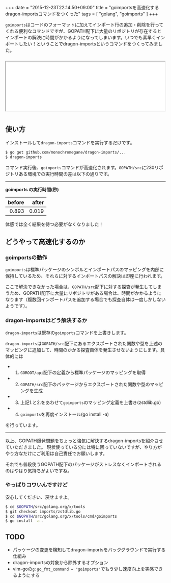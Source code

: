 +++
date = "2015-12-23T22:14:50+09:00"
title = "goimportsを高速化するdragon-importsコマンドをつくった"
tags = [ "golang", "goimports" ]
+++

`goimports`はコードのフォーマットに加えてインポート行の追加・削除を行ってくれる便利なコマンドですが、GOPATH配下に大量のリポジトリが存在するとインポートの解決に時間がかかるようになってしまいます。いつでも素早くインポートしたい！ということでdragon-importsというコマンドをつくってみました。

<iframe src="//hatenablog-parts.com/embed?url=https%3A%2F%2Fgithub.com%2Fmonochromegane%2Fdragon-imports" title="monochromegane/dragon-imports" class="embed-card embed-webcard" scrolling="no" frame border="0" style="width: 100%; height: 155px; max-width: 500px; margin: 10px 0px;">&lt;a href="https://github.com/monochromegane/dragon-imports"&gt;monochromegane/dragon-imports&lt;/a&gt;</iframe>

## 使い方

インストールして`dragon-imports`コマンドを実行するだけです。

```sh
$ go get github.com/monochromegane/dragon-imports/...
$ dragon-imports
```

コマンド実行後、`goimports`コマンドが高速化されます。`GOPATH/src`に230リポジトリある環境での実行時間の差は以下の通りです。

---

**goimports の実行時間(秒)**

| before | after |
| ------:| -----:|
| 0.893  | 0.019 |

体感では全く結果を待つ必要がなくなりました！

## どうやって高速化するのか

### goimportsの動作

`goimports`は標準パッケージのシンボルとインポートパスのマッピングを内部に保持しているため、それらに対するインポートパスの解決は即座に行われます。

ここで解決できなかった場合は、`GOPATH/src`配下に対する探査が発生してしまうため、GOPATH配下に大量にリポジトリがある場合は、時間がかかるようになります（複数回インポートパスを追加する場合でも探査自体は一度しかしないようです）。

### dragon-importsはどう解決するか

`dragon-imports`は既存の`goimports`コマンドを上書きします。

`dragon-imports`は`GOPATH/src`配下にあるエクスポートされた関数や型を上述のマッピングに追加して、時間のかかる探査自体を発生させないようにします。具体的には

- 1. `GOROOT/api`配下の定義から標準パッケージのマッピングを取得
- 2. `GOPATH/src`配下のパッケージからエクスポートされた関数や型のマッピングを生成
- 3. 上記1.と2.をあわせて`goimports`のマッピング定義を上書き(zstdlib.go)
- 4. `goimports`を再度インストール(go install -a)

を行っています。

---

以上、GOPATH爆発問題をちょっと強気に解決するdragon-importsを紹介させていただきました。
現状使っている分には特に困っていないですが、やり方がやり方なだけにご利用は自己責任でお願いします。

それでも普段使うGOPATH配下のパッケージがストレスなくインポートされるのはやはり気持ちがよいですね。

### やっぱりコワいんですけど

安心してください、戻せますよ。

```sh
$ cd $GOPATH/src/golang.org/x/tools
$ git checkout imports/zstdlib.go
$ cd $GOPATH/src/golang.org/x/tools/cmd/goimports
$ go install -a .
```

## TODO

- パッケージの変更を検知してdragon-importsをバックグラウンドで実行する仕組み
- dragon-importsの対象から除外するオプション
- vim-goの`g:go_fmt_command = "goimports"`でもう少し速度向上を実感できるようにする

